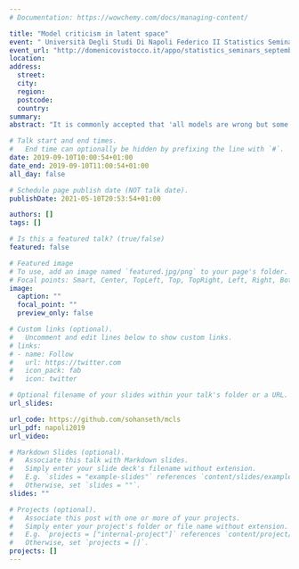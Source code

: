 ```yaml
---
# Documentation: https://wowchemy.com/docs/managing-content/

title: "Model criticism in latent space"
event: " Università Degli Studi Di Napoli Federico II Statistics Seminars"
event_url: "http://domenicovistocco.it/appo/statistics_seminars_september_2019.pdf"
location:
address:
  street:
  city:
  region:
  postcode:
  country:
summary:
abstract: "It is commonly accepted that 'all models are wrong but some are useful'. An aspect of statistical modelling is, therefore, to understand the limitations of the fitted model since this may help in extending the model to a more suitable one. This process is known as model criticism. Model criticism uses statistical tests to assess various aspects of the fitted model in order to identify its deficiencies. This is usually carried out, by Posterior Predictive Check, in the observation space by assessing if replicated data generated under the fitted model looks similar to the observed data. I will describe an alternative approach, referred to as the Aggregated Posterior Check, that pulls the data back into the space of latent variables, and carries out model criticism in the latent space. The principle of this approach is that if the model fits, then posterior inferences should match the prior assumptions. I will demonstrate the method with examples of model criticism in latent space applied to factor analysis, linear dynamical systems and Gaussian processes on three real world examples from image analysis, time series modelling, and time series extrapolation."

# Talk start and end times.
#   End time can optionally be hidden by prefixing the line with `#`.
date: 2019-09-10T10:00:54+01:00
date_end: 2019-09-10T11:00:54+01:00
all_day: false

# Schedule page publish date (NOT talk date).
publishDate: 2021-05-10T20:53:54+01:00

authors: []
tags: []

# Is this a featured talk? (true/false)
featured: false

# Featured image
# To use, add an image named `featured.jpg/png` to your page's folder. 
# Focal points: Smart, Center, TopLeft, Top, TopRight, Left, Right, BottomLeft, Bottom, BottomRight.
image:
  caption: ""
  focal_point: ""
  preview_only: false

# Custom links (optional).
#   Uncomment and edit lines below to show custom links.
# links:
# - name: Follow
#   url: https://twitter.com
#   icon_pack: fab
#   icon: twitter

# Optional filename of your slides within your talk's folder or a URL.
url_slides:

url_code: https://github.com/sohanseth/mcls
url_pdf: napoli2019
url_video:

# Markdown Slides (optional).
#   Associate this talk with Markdown slides.
#   Simply enter your slide deck's filename without extension.
#   E.g. `slides = "example-slides"` references `content/slides/example-slides.md`.
#   Otherwise, set `slides = ""`.
slides: ""

# Projects (optional).
#   Associate this post with one or more of your projects.
#   Simply enter your project's folder or file name without extension.
#   E.g. `projects = ["internal-project"]` references `content/project/deep-learning/index.md`.
#   Otherwise, set `projects = []`.
projects: []
---
```

